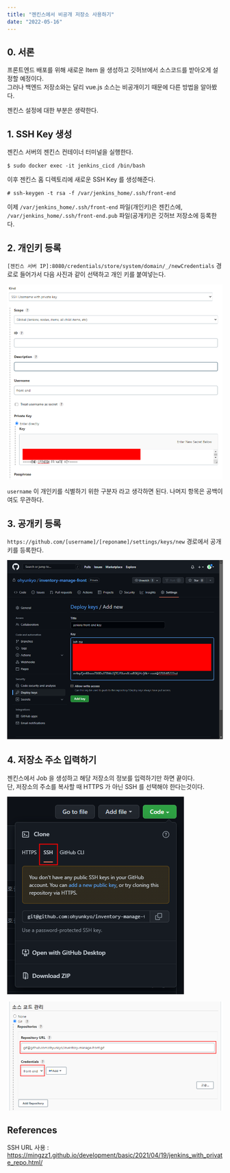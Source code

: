 ```yaml
---
title: "젠킨스에서 비공개 저장소 사용하기"
date: "2022-05-16"
---
```


## 0. 서론
프론트엔드 배포를 위해 새로운 Item 을 생성하고 깃허브에서 소스코드를 받아오게 설정할 예정이다.  
그러나 백엔드 저장소와는 달리 vue.js 소스는 비공개이기 때문에 다른 방법을 알아봤다.  

젠킨스 설정에 대한 부분은 생략한다.

## 1. SSH Key 생성
젠킨스 서버의 젠킨스 컨테이너 터미널을 실행한다.
```shell
$ sudo docker exec -it jenkins_cicd /bin/bash
```

이후 젠킨스 홈 디렉토리에 새로운 SSH Key 를 생성해준다.
```
# ssh-keygen -t rsa -f /var/jenkins_home/.ssh/front-end
```

이제 `/var/jenkins_home/.ssh/front-end` 파일(개인키)은 젠킨스에, `/var/jenkins_home/.ssh/front-end.pub` 파일(공개키)은 깃허브 저장소에 등록한다.

## 2. 개인키 등록
`[젠킨스 서버 IP]:8080/credentials/store/system/domain/_/newCredentials` 경로로 들어가서 다음 사진과 같이 선택하고 개인 키를 붙여넣는다.

![private-key](./200-private-key.png)

`username` 이 개인키를 식별하기 위한 구분자 라고 생각하면 된다. 나머지 항목은 공백이여도 무관하다.

## 3. 공개키 등록
`https://github.com/[username]/[reponame]/settings/keys/new` 경로에서 공개 키를 등록한다.

![public-key](./300-public-key.png)

## 4. 저장소 주소 입력하기
젠킨스에서 Job 을 생성하고 해당 저장소의 정보를 입력하기만 하면 끝이다.  
단, 저장소의 주소를 복사할 때 HTTPS 가 아닌 SSH 를 선택해야 한다는것이다.

![copy-repository-url](./400-0-copy-repository-url.png)

![source-code-manage](./400-1-source-code-manage.png)

## References
SSH URL 사용 : https://mingzz1.github.io/development/basic/2021/04/19/jenkins_with_private_repo.html/